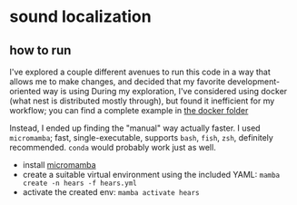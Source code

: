 # sound localization

## how to run

I've explored a couple different avenues to run this code in a way that allows me to make changes, and decided that my favorite development-oriented way is using
During my exploration, I've considered using docker (what nest is distributed mostly through), but found it inefficient for my workflow; you can find a complete example in [the docker folder](docker_jup/README.md)

Instead, I ended up finding the "manual" way actually faster. I used `micromamba`; fast, single-executable, supports `bash`, `fish`, `zsh`, definitely recommended. `conda` would probably work just as well.
- install [micromamba](https://mamba.readthedocs.io/en/latest/installation/micromamba-installation.html)
- create a suitable virtual environment using the included YAML: `mamba create -n hears -f hears.yml`
- activate the created env: `mamba activate hears`